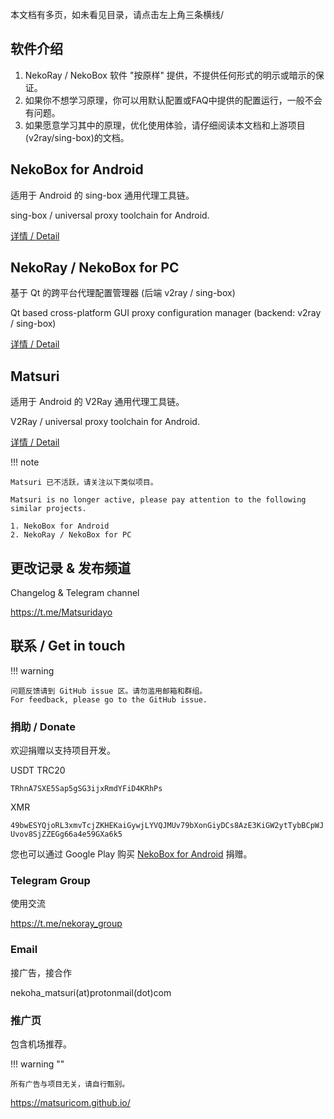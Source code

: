 本文档有多页，如未看见目录，请点击左上角三条横线/

## 软件介绍

1. NekoRay / NekoBox 软件 "按原样" 提供，不提供任何形式的明示或暗示的保证。
3. 如果你不想学习原理，你可以用默认配置或FAQ中提供的配置运行，一般不会有问题。
4. 如果愿意学习其中的原理，优化使用体验，请仔细阅读本文档和上游项目(v2ray/sing-box)的文档。

## NekoBox for Android

适用于 Android 的 sing-box 通用代理工具链。

sing-box / universal proxy toolchain for Android.

[详情 / Detail](/download/#nekobox-for-android)

## NekoRay / NekoBox for PC

基于 Qt 的跨平台代理配置管理器 (后端 v2ray / sing-box)

Qt based cross-platform GUI proxy configuration manager (backend: v2ray / sing-box)

[详情 / Detail](/download/#nekoray-nekobox-for-pc)

## Matsuri

适用于 Android 的 V2Ray 通用代理工具链。

V2Ray / universal proxy toolchain for Android.

[详情 / Detail](/download/#matsuri)

!!! note

    Matsuri 已不活跃，请关注以下类似项目。    

    Matsuri is no longer active, please pay attention to the following similar projects.    

    1. NekoBox for Android
    2. NekoRay / NekoBox for PC

## 更改记录 & 发布频道

Changelog & Telegram channel

https://t.me/Matsuridayo

## 联系 / Get in touch

!!! warning

    问题反馈请到 GitHub issue 区。请勿滥用邮箱和群组。
    For feedback, please go to the GitHub issue.

### 捐助 / Donate

欢迎捐赠以支持项目开发。

USDT TRC20

`TRhnA7SXE5Sap5gSG3ijxRmdYFiD4KRhPs`

XMR

`49bwESYQjoRL3xmvTcjZKHEKaiGywjLYVQJMUv79bXonGiyDCs8AzE3KiGW2ytTybBCpWJUvov8SjZZEGg66a4e59GXa6k5`

您也可以通过 Google Play 购买 [NekoBox for Android](https://play.google.com/store/apps/details?id=moe.nb4a) 捐赠。

### Telegram Group

使用交流

https://t.me/nekoray_group

### Email

接广告，接合作

nekoha_matsuri(at)protonmail(dot)com

### 推广页

包含机场推荐。

!!! warning ""

    所有广告与项目无关，请自行甄别。

https://matsuricom.github.io/
